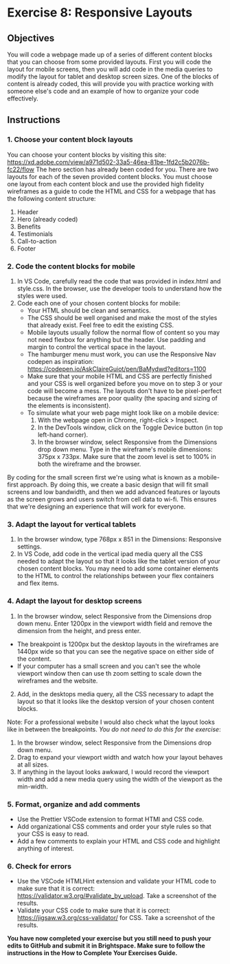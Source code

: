 # Exercise 8: Responsive Layouts

## Objectives

You will code a webpage made up of a series of different content blocks that you can choose from some provided layouts. First you will code the layout for mobile screens, then you will add code in the media queries to modify the layout for tablet and desktop screen sizes. One of the blocks of content is already coded, this will provide you with practice working with someone else's code and an example of how to organize your code effectively.

## Instructions

### 1. Choose your content block layouts

You can choose your content blocks by visiting this site: https://xd.adobe.com/view/a971d502-33a5-46ea-81be-1fd2c5b2076b-fc22/flow
The hero section has already been coded for you. There are two layouts for each of the seven provided content blocks. You must choose one layout from each content block and use the provided high fidelity wireframes as a guide to code the HTML and CSS for a webpage that has the following content structure:

1. Header
2. Hero (already coded)
3. Benefits
4. Testimonials
5. Call-to-action
6. Footer

### 2. Code the content blocks for mobile

1. In VS Code, carefully read the code that was provided in index.html and style.css. In the browser, use the developer tools to understand how the styles were used.
2. Code each one of your chosen content blocks for mobile:
   - Your HTML should be clean and semantics.
   - The CSS should be well organised and make the most of the styles that already exist. Feel free to edit the existing CSS.
   - Mobile layouts usually follow the normal flow of content so you may not need flexbox for anything but the header. Use padding and margin to control the vertical space in the layout.
   - The hamburger menu must work, you can use the Responsive Nav codepen as inspiration: https://codepen.io/AskClaireGuiot/pen/BaMydwd?editors=1100
   - Make sure that your mobile HTML and CSS are perfectly finished and your CSS is well organized before you move on to step 3 or your code will become a mess. The layouts don't have to be pixel-perfect because the wireframes are poor quality (the spacing and sizing of the elements is inconsistent).
   - To simulate what your web page might look like on a mobile device:
     1. With the webpage open in Chrome, right-click > Inspect.
     2. In the DevTools window, click on the Toggle Device button (in top left-hand corner).
     3. In the browser window, select Responsive from the Dimensions drop down menu. Type in the wireframe's mobile dimensions: 375px x 733px. Make sure that the zoom level is set to 100% in both the wireframe and the browser.

By coding for the small screen first we're using what is known as a mobile-first approach. By doing this, we create a basic design that will fit small screens and low bandwidth, and then we add advanced features or layouts as the screen grows and users switch from cell data to wi-fi. This ensures that we're designing an experience that will work for everyone.

### 3. Adapt the layout for vertical tablets

1. In the browser window, type 768px x 851 in the Dimensions: Responsive settings.
2. In VS Code, add code in the vertical ipad media query all the CSS needed to adapt the layout so that it looks like the tablet version of your chosen content blocks. You may need to add some container elements to the HTML to control the relationships between your flex containers and flex items.

### 4. Adapt the layout for desktop screens

1. In the browser window, select Responsive from the Dimensions drop down menu. Enter 1200px in the viewport width field and remove the dimension from the height, and press enter.

- The breakpoint is 1200px but the desktop layouts in the wireframes are 1440px wide so that you can see the negative space on either side of the content.
- If your computer has a small screen and you can't see the whole viewport window then can use th zoom setting to scale down the wireframes and the website.

2. Add, in the desktops media query, all the CSS necessary to adapt the layout so that it looks like the desktop version of your chosen content blocks.

Note: For a professional website I would also check what the layout looks like in between the breakpoints. _You do not need to do this for the exercise_:

1. In the browser window, select Responsive from the Dimensions drop down menu.
2. Drag to expand your viewport width and watch how your layout behaves at all sizes.
3. If anything in the layout looks awkward, I would record the viewport width and add a new media query using the width of the viewport as the min-width.

### 5. Format, organize and add comments

- Use the Prettier VSCode extension to format HTMl and CSS code.
- Add organizational CSS comments and order your style rules so that your CSS is easy to read.
- Add a few comments to explain your HTML and CSS code and highlight anything of interest.

### 6. Check for errors

- Use the VSCode HTMLHint extension and validate your HTML code to make sure that it is correct: https://validator.w3.org/#validate_by_upload. Take a screenshot of the results.
- Validate your CSS code to make sure that it is correct: https://jigsaw.w3.org/css-validator/ for CSS. Take a screenshot of the results.

**You have now completed your exercise but you still need to push your edits to GitHub and submit it in Brightspace. Make sure to follow the instructions in the How to Complete Your Exercises Guide.**
